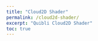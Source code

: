 ```yaml
---
title: "Cloud2D Shader"
permalink: /cloud2d-shader/
excerpt: "Quibli Cloud2D Shader"
toc: true
---
```


